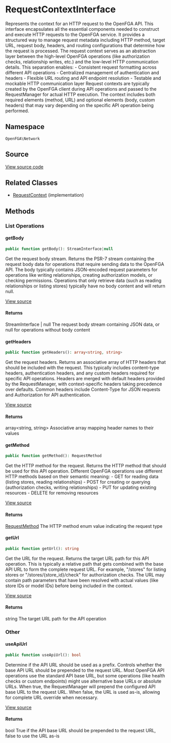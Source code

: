 # RequestContextInterface

Represents the context for an HTTP request to the OpenFGA API. This interface encapsulates all the essential components needed to construct and execute HTTP requests to the OpenFGA service. It provides a structured way to manage request metadata including HTTP method, target URL, request body, headers, and routing configurations that determine how the request is processed. The request context serves as an abstraction layer between the high-level OpenFGA operations (like authorization checks, relationship writes, etc.) and the low-level HTTP communication details. This separation enables: - Consistent request formatting across different API operations - Centralized management of authentication and headers - Flexible URL routing and API endpoint resolution - Testable and mockable HTTP communication layer Request contexts are typically created by the OpenFGA client during API operations and passed to the RequestManager for actual HTTP execution. The context includes both required elements (method, URL) and optional elements (body, custom headers) that may vary depending on the specific API operation being performed.

## Namespace
`OpenFGA\Network`

## Source
[View source code](https://github.com/evansims/openfga-php/blob/main/src/Network/RequestContextInterface.php)


## Related Classes
* [RequestContext](Network/RequestContext.md) (implementation)



## Methods

                                                                                    
### List Operations
#### getBody


```php
public function getBody(): StreamInterface|null
```

Get the request body stream. Returns the PSR-7 stream containing the request body data for operations that require sending data to the OpenFGA API. The body typically contains JSON-encoded request parameters for operations like writing relationships, creating authorization models, or checking permissions. Operations that only retrieve data (such as reading relationships or listing stores) typically have no body content and will return null.

[View source](https://github.com/evansims/openfga-php/blob/main/src/Network/RequestContextInterface.php#L49)


#### Returns
StreamInterface &#124; null
 The request body stream containing JSON data, or null for operations without body content

#### getHeaders


```php
public function getHeaders(): array<string, string>
```

Get the request headers. Returns an associative array of HTTP headers that should be included with the request. This typically includes content-type headers, authentication headers, and any custom headers required for specific API operations. Headers are merged with default headers provided by the RequestManager, with context-specific headers taking precedence over defaults. Common headers include Content-Type for JSON requests and Authorization for API authentication.

[View source](https://github.com/evansims/openfga-php/blob/main/src/Network/RequestContextInterface.php#L65)


#### Returns
array&lt;string, string&gt;
 Associative array mapping header names to their values

#### getMethod


```php
public function getMethod(): RequestMethod
```

Get the HTTP method for the request. Returns the HTTP method that should be used for this API operation. Different OpenFGA operations use different HTTP methods based on their semantic meaning: - GET for reading data (listing stores, reading relationships) - POST for creating or querying (authorization checks, writing relationships) - PUT for updating existing resources - DELETE for removing resources

[View source](https://github.com/evansims/openfga-php/blob/main/src/Network/RequestContextInterface.php#L80)


#### Returns
[RequestMethod](RequestMethod.md)
 The HTTP method enum value indicating the request type

#### getUrl


```php
public function getUrl(): string
```

Get the URL for the request. Returns the target URL path for this API operation. This is typically a relative path that gets combined with the base API URL to form the complete request URL. For example, &quot;/stores&quot; for listing stores or &quot;/stores/{store_id}/check&quot; for authorization checks. The URL may contain path parameters that have been resolved with actual values (like store IDs or model IDs) before being included in the context.

[View source](https://github.com/evansims/openfga-php/blob/main/src/Network/RequestContextInterface.php#L95)


#### Returns
string
 The target URL path for the API operation

### Other
#### useApiUrl


```php
public function useApiUrl(): bool
```

Determine if the API URL should be used as a prefix. Controls whether the base API URL should be prepended to the request URL. Most OpenFGA API operations use the standard API base URL, but some operations (like health checks or custom endpoints) might use alternative base URLs or absolute URLs. When true, the RequestManager will prepend the configured API base URL to the request URL. When false, the URL is used as-is, allowing for complete URL override when necessary.

[View source](https://github.com/evansims/openfga-php/blob/main/src/Network/RequestContextInterface.php#L111)


#### Returns
bool
 True if the API base URL should be prepended to the request URL, false to use the URL as-is

